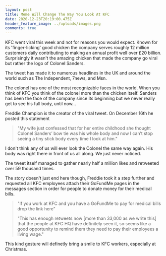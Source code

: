```yaml
---
layout: post
title: Meme Will Change The Way You Look At KFC
date: 2020-12-23T20:19:00.475Z
header_feature_image: ../uploads/images.png
comments: true
---
```

KFC went viral this week and not for reasons you would expect. Known for its 'finger-licking' good chicken the company serves roughly 12 million customers daily contributing to making an annual profit well over £20 billion. Surprisingly it wasn't the amazing chicken that made the company go viral but rather the logo of  Colonel Sanders.

The tweet has made it to numerous headlines in the UK and around the world such as The Independent, 7news, and Msn. 

The colonel has one of the most recognizable faces in the world. When you think of KFC you think of the colonel more than the chicken itself. Sanders has been the face of the company since its beginning but we never really get to see his full body, until now...

Freddie Champion is the creator of the viral tweet. On December 16th he posted this statement 

> "My wife just confessed that for her entire childhood she thought Colonel Sanders’ bow tie was his whole body and now I can’t stop seeing a tiny stick body every time I look at him."

I don't think any of us will ever look the Colonel the same way again. His body was right there in front of us all along. We just never noticed.

The tweet itself managed to gather nearly half a million likes and retweeted over 59 thousand times. 

The story doesn't just end here though, Freddie took it a step further and requested all KFC employees attach their GoFundMe pages in the messages section in order for people to donate money for their medical bills.  

> "If you work at KFC and you have a GoFundMe to pay for medical bills drop the link here"
>
> "This has enough retweets now \[more than 33,000 as we write this] that the people at KFC HQ have definitely seen it, so seems like a good opportunity to remind them they need to pay their employees a living wage."

This kind gesture will definetly bring a smile to KFC workers, especially at Christmas.